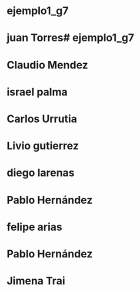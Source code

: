 # ejemplo1_g7


# juan Torres# ejemplo1_g7
# Claudio Mendez
# israel palma
# Carlos Urrutia
# Livio gutierrez
# diego larenas


# Pablo Hernández


# felipe arias

# Pablo Hernández

# Jimena Trai
